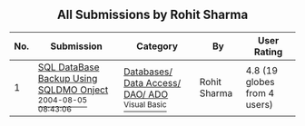 ﻿<div align="center">

## All Submissions by Rohit Sharma

</div>

No.  | Submission | Category | By   | User Rating
---- | ---------- | -------- | ---- | -----------
1 | [SQL DataBase Backup Using SQLDMO Onject<br /><sup>2004-08-05 08:43:06</sup>](https://github.com/Planet-Source-Code/rohit-sharma-sql-database-backup-using-sqldmo-onject__1-55371) | [Databases/ Data Access/ DAO/ ADO<br /><sup>Visual Basic</sup>](../ByCategory/databases-data-access-dao-ado__1-6.md) | Rohit Sharma | 4.8 (19 globes from 4 users)

